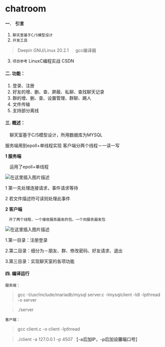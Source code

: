 # chatroom
####  一.　引言

 1. `聊天室基于C/S模型设计`
 2. `开发工具`
 
> Deepin GNU/Linux 20.2.1  　
> gcc编译器

 3. `项目参考`
   LinuxC编程实战
   CSDN

####   二. **功能：**
 1. 登录、注册
 2.  好友的增、删、查、屏蔽、私聊、查找聊天记录
 3. 群的增、删、查、设置管理、群聊、踢人
 4.  文件传输
 5. 支持部分离线

####  三. **概述：**
　聊天室基于C/S模型设计，所用数据库为MYSQL

服务端用到epoll+单线程实现
客户端分两个线程－一读一写

   **1 服务端**
   
   　运用了epoll+单线程
    
    
   ![在这里插入图片描述](https://img-blog.csdnimg.cn/81fe1eb0ca014f7794bfaa385c6f9d91.jpg?x-oss-process=image/watermark,type_ZmFuZ3poZW5naGVpdGk,shadow_10,text_aHR0cHM6Ly9ibG9nLmNzZG4ubmV0L3dlaXhpbl81MTI1OTgzNA==,size_16,color_FFFFFF,t_70#pic_center)
  
  1 第一先处理连接请求，事件请求等待
  
  2 若文件描述符可读则处理此事件


   **2 客户端**
   
   	　开了两个线程，一个接收服务器发的包，一个向服务器发包
     
   ![在这里插入图片描述](https://img-blog.csdnimg.cn/4c619a580482470fa19fc300898a49e3.jpg#pic_center)
   
   1.第一目录：注册登录  
   
   2.第二目录：细分为－朋友、群、修改密码、好友请求、退出

   3.第三目录：实现聊天室的各项功能


####  四. 编译运行

`服务端：`
>  gcc -I/usr/include/mariadb/mysql server.c -lmysqlclient -ldl -lpthread -o server

>  ./server

`客户端：`

> gcc client.c -o client -lpthread

> ./client -a 127.0.0.1 -p 4507     【**-a后加IP，-p后加设置端口号**】
